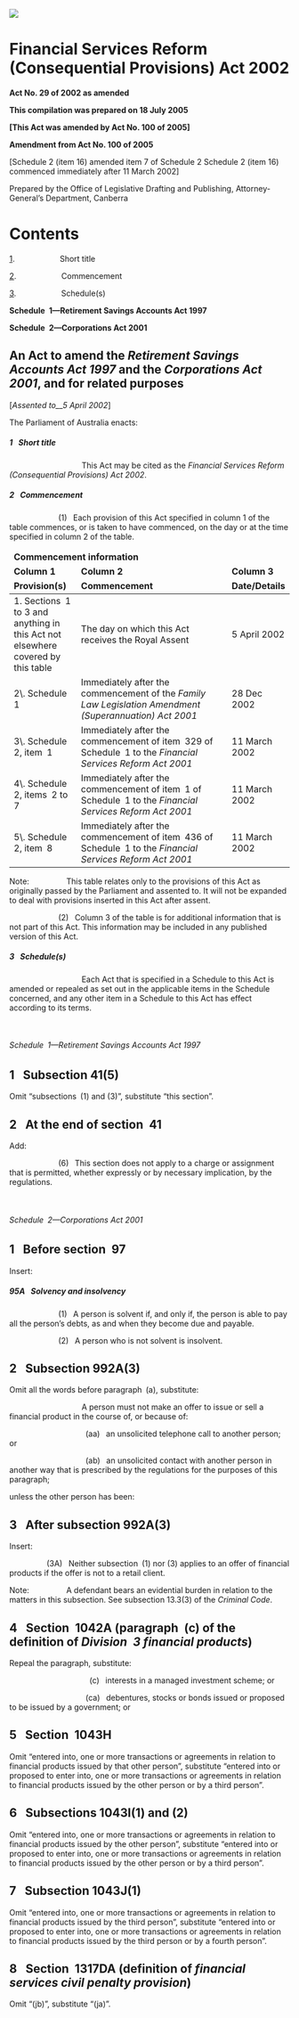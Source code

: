 ![](http://www.comlaw.gov.au/Details/C2005C00500/Html/AADE8009A0F4A301CA257049001D09AF/$FILE/image001.gif)

# Financial Services Reform (Consequential Provisions) Act 2002

**Act No. 29 of 2002 as amended** 

**This compilation was prepared on 18 July 2005** 

**\[This Act was amended by Act No. 100 of 2005]**

**Amendment from Act No. 100 of 2005**

\[Schedule 2 (item 16) amended item 7 of Schedule 2
Schedule 2 (item 16) commenced immediately after 11 March 2002]

Prepared by the Office of Legislative Drafting and Publishing,
Attorney-General’s Department, Canberra


# Contents

[1](#1).            Short title

[2](#2).            Commencement

[3](#3).            Schedule(s)

**Schedule 1—Retirement Savings Accounts Act 1997** 

**Schedule 2—Corporations Act 2001** 


## An Act to amend the _Retirement Savings Accounts Act 1997_ and the _Corporations Act 2001_, and for related purposes

[_Assented to__5 April 2002_]

The Parliament of Australia enacts:

##### <a id="1"></a>1  Short title

                   This Act may be cited as the _Financial Services Reform (Consequential Provisions) Act 2002_.

##### <a id="2"></a>2  Commencement

             (1)  Each provision of this Act specified in column 1 of the table commences, or is taken to have commenced, on the day or at the time specified in column 2 of the table.

<table>
<colgroup>
  <col width="24%">
  <col width="54%">
  <col width="22%">
</colgroup>

<thead>
  <tr>
    <td colspan="3">
      <div>
        <b>Commencement information</b>
      </div>
    </td>
  </tr>
  <tr>
    <td>
      <div>
        <b>Column 1</b>
      </div>
    </td>
    <td>
      <div>
        <b>Column 2</b>
      </div>
    </td>
    <td>
      <div>
        <b>Column 3</b>
      </div>
    </td>
  </tr>
  <tr>
    <td>
      <div>
        <b>Provision(s)</b>
      </div>
    </td>
    <td>
      <div>
        <b>Commencement</b>
      </div>
    </td>
    <td>
      <div>
        <b>Date/Details</b>
      </div>
    </td>
  </tr>
</thead>
<tbody>
  <tr>
    <td>
      <div>1.
        Sections 1 to 3 and anything in this Act not elsewhere covered by this
          table
      </div>
    </td>
    <td>
      <div>The day on which this Act receives the Royal Assent</div>
    </td>
    <td>
      <div>5 April 2002</div>
    </td>
  </tr>
  <tr>
    <td>
      <div>2\. Schedule 1</div>
    </td>
    <td>
      <div>Immediately after the commencement of the
        <i>Family Law Legislation Amendment (Superannuation) Act 2001</i>
      </div>
    </td>
    <td>
      <div>28 Dec 2002</div>
    </td>
  </tr>
  <tr>
    <td>
      <div>3\. Schedule 2, item 1</div>
    </td>
    <td>
      <div>Immediately after the commencement of item 329 of Schedule 1 to the
        <i>Financial Services Reform Act 2001</i>
      </div>
    </td>
    <td>
      <div>11 March 2002</div>
    </td>
  </tr>
  <tr>
    <td>
      <div>4\. Schedule 2, items 2 to 7</div>
    </td>
    <td>
      <div>Immediately after the commencement of item 1 of Schedule 1 to the
        <i>Financial Services Reform Act 2001</i>
      </div>
    </td>
    <td>
      <div>11 March 2002</div>
    </td>
  </tr>
  <tr>
    <td>
      <div>5\. Schedule 2, item 8</div>
    </td>
    <td>
      <div>Immediately after the commencement of item 436 of Schedule 1 to the
        <i>Financial Services Reform Act 2001</i>
      </div>
    </td>
    <td>
      <div>11 March 2002</div>
    </td>
  </tr>
</tbody></table>

Note:          This table relates only to the provisions of this Act as originally passed by the Parliament and assented to. It will not be expanded to deal with provisions inserted in this Act after assent.

             (2)  Column 3 of the table is for additional information that is not part of this Act. This information may be included in any published version of this Act.

##### <a id="3"></a>3  Schedule(s)

                   Each Act that is specified in a Schedule to this Act is amended or repealed as set out in the applicable items in the Schedule concerned, and any other item in a Schedule to this Act has effect according to its terms.


 

###### Schedule 1—Retirement Savings Accounts Act 1997

## 1  Subsection 41(5)

Omit “subsections (1) and (3)”, substitute “this section”.

## 2  At the end of section 41

Add:

             (6)  This section does not apply to a charge or assignment that is permitted, whether expressly or by necessary implication, by the regulations.


 

###### Schedule 2—Corporations Act 2001

## 1  Before section 97

Insert:

##### <a id="95A"></a>95A  Solvency and insolvency

             (1)  A person is solvent if, and only if, the person is able to pay all the person’s debts, as and when they become due and payable.

             (2)  A person who is not solvent is insolvent.

## 2  Subsection 992A(3)

Omit all the words before paragraph (a), substitute:

                   A person must not make an offer to issue or sell a financial product in the course of, or because of:

                    (aa)  an unsolicited telephone call to another person; or

                    (ab)  an unsolicited contact with another person in another way that is prescribed by the regulations for the purposes of this paragraph;

unless the other person has been:

## 3  After subsection 992A(3)

Insert:

          (3A)  Neither subsection (1) nor (3) applies to an offer of financial products if the offer is not to a retail client.

Note:          A defendant bears an evidential burden in relation to the matters in this subsection. See subsection 13.3(3) of the _Criminal Code_.

## 4  Section 1042A (paragraph (c) of the definition of _Division 3 financial products_)

Repeal the paragraph, substitute:

                     (c)  interests in a managed investment scheme; or

                    (ca)  debentures, stocks or bonds issued or proposed to be issued by a government; or

## 5  Section 1043H

Omit “entered into, one or more transactions or agreements in relation to financial products issued by that other person”, substitute “entered into or proposed to enter into, one or more transactions or agreements in relation to financial products issued by the other person or by a third person”.

## 6  Subsections 1043I(1) and (2)

Omit “entered into, one or more transactions or agreements in relation to financial products issued by the other person”, substitute “entered into or proposed to enter into, one or more transactions or agreements in relation to financial products issued by the other person or by a third person”.

## 7  Subsection 1043J(1)

Omit “entered into, one or more transactions or agreements in relation to financial products issued by the third person”, substitute “entered into or proposed to enter into, one or more transactions or agreements in relation to financial products issued by the third person or by a fourth person”.

## 8  Section 1317DA (definition of _financial services civil penalty provision_)

Omit “(jb)”, substitute “(ja)”.


 
